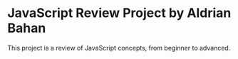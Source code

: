 # JavaScript Review Project by Aldrian Bahan
This project is a review of JavaScript concepts, from beginner to advanced.